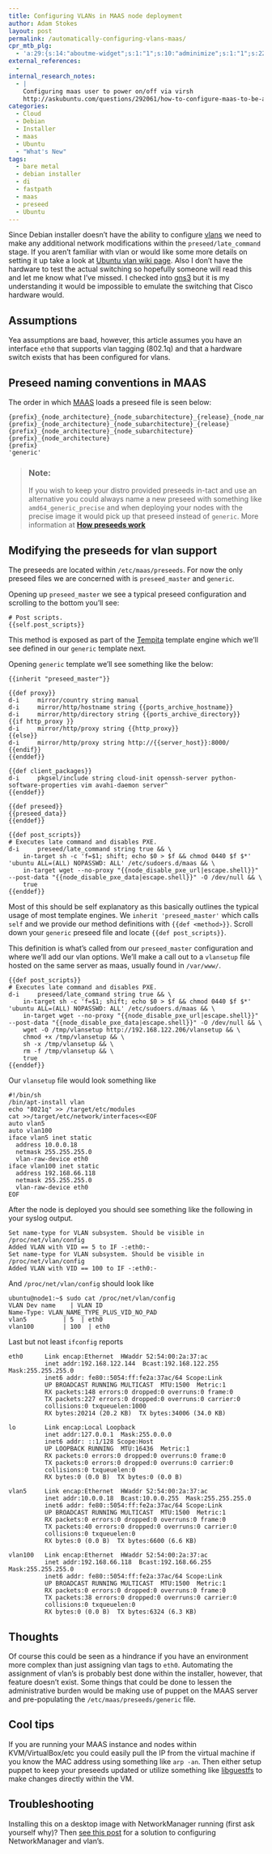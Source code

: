 ```yaml
---
title: Configuring VLANs in MAAS node deployment
author: Adam Stokes
layout: post
permalink: /automatically-configuring-vlans-maas/
cpr_mtb_plg:
  - 'a:29:{s:14:"aboutme-widget";s:1:"1";s:10:"adminimize";s:1:"1";s:22:"advanced-custom-fields";s:1:"1";s:15:"awesome-weather";s:1:"1";s:31:"creative-commons-configurator-1";s:1:"1";s:12:"easy-wp-smtp";s:1:"1";s:13:"et-shortcodes";s:1:"1";s:23:"font-awesome-more-icons";s:1:"1";s:21:"gist-github-shortcode";s:1:"1";s:17:"google-typography";s:1:"1";s:24:"google-sitemap-generator";s:1:"1";s:7:"jetpack";s:1:"1";s:15:"oa-social-login";s:1:"1";s:15:"social-stickers";s:1:"1";s:18:"tabify-edit-screen";s:1:"1";s:10:"tablepress";s:1:"1";s:15:"twitter-tracker";s:1:"1";s:21:"ultimate-metabox-tabs";s:1:"1";s:15:"white-label-cms";s:1:"1";s:16:"widgets-on-pages";s:1:"1";s:13:"font-uploader";s:1:"1";s:13:"wordpress-seo";s:1:"1";s:7:"wp-ffpc";s:1:"1";s:11:"wp-markdown";s:1:"1";s:16:"wp-atom-importer";s:1:"1";s:7:"wp-help";s:1:"1";s:10:"wp-smushit";s:1:"1";s:21:"wp-social-seo-booster";s:1:"1";s:32:"yet-another-related-posts-plugin";s:1:"1";}'
external_references:
  - 
internal_research_notes:
  - |
    Configuring maas user to power on/off via virsh
    http://askubuntu.com/questions/292061/how-to-configure-maas-to-be-able-to-boot-virtual-machines/295976#295976
categories:
  - Cloud
  - Debian
  - Installer
  - maas
  - Ubuntu
  - "What's New"
tags:
  - bare metal
  - debian installer
  - di
  - fastpath
  - maas
  - preseed
  - Ubuntu
---
```

Since Debian installer doesn&#8217;t have the ability to configure [vlans][1] we need to make any additional network modifications within the `preseed/late_command` stage. If you aren&#8217;t familiar with vlan or would like some more details on setting it up take a look at [Ubuntu vlan wiki page][2]. Also I don&#8217;t have the hardware to test the actual switching so hopefully someone will read this and let me know what I&#8217;ve missed. I checked into [gns3][3] but it is my understanding it would be impossible to emulate the switching that Cisco hardware would.

## Assumptions

Yea assumptions are baad, however, this article assumes you have an interface `eth0` that supports vlan tagging (802.1q) and that a hardware switch exists that has been configured for vlans.

## Preseed naming conventions in MAAS

The order in which [MAAS][4] loads a preseed file is seen below:

    {prefix}_{node_architecture}_{node_subarchitecture}_{release}_{node_name}
    {prefix}_{node_architecture}_{node_subarchitecture}_{release}
    {prefix}_{node_architecture}_{node_subarchitecture}
    {prefix}_{node_architecture}
    {prefix}
    'generic'
    

> ### Note:
> 
> If you wish to keep your distro provided preseeds in-tact and use an alternative you could always name a new preseed with something like `amd64_generic_precise` and when deploying your nodes with the precise image it would pick up that preseed instead of `generic`. More information at **[How preseeds work][5]**

## Modifying the preseeds for vlan support

The preseeds are located within `/etc/maas/preseeds`. For now the only preseed files we are concerned with is `preseed_master` and `generic`.

Opening up `preseed_master` we see a typical preseed configuration and scrolling to the bottom you&#8217;ll see:

    # Post scripts.
    {{self.post_scripts}}
    

This method is exposed as part of the [Tempita][6] template engine which we&#8217;ll see defined in our `generic` template next.

Opening `generic` template we&#8217;ll see something like the below:

    {{inherit "preseed_master"}}
    
    {{def proxy}}
    d-i     mirror/country string manual
    d-i     mirror/http/hostname string {{ports_archive_hostname}}
    d-i     mirror/http/directory string {{ports_archive_directory}}
    {{if http_proxy }}
    d-i     mirror/http/proxy string {{http_proxy}}
    {{else}}
    d-i     mirror/http/proxy string http://{{server_host}}:8000/
    {{endif}}
    {{enddef}}
    
    {{def client_packages}}
    d-i     pkgsel/include string cloud-init openssh-server python-software-properties vim avahi-daemon server^
    {{enddef}}
    
    {{def preseed}}
    {{preseed_data}}
    {{enddef}}
    
    {{def post_scripts}}
    # Executes late command and disables PXE.
    d-i     preseed/late_command string true && \
        in-target sh -c 'f=$1; shift; echo $0 > $f && chmod 0440 $f $*' 'ubuntu ALL=(ALL) NOPASSWD: ALL' /etc/sudoers.d/maas && \
        in-target wget --no-proxy "{{node_disable_pxe_url|escape.shell}}" --post-data "{{node_disable_pxe_data|escape.shell}}" -O /dev/null && \
        true
    {{enddef}}
    

Most of this should be self explanatory as this basically outlines the typical usage of most template engines. We `inherit 'preseed_master'` which calls `self` and we provide our method definitions with `{{def <method>}}`. Scroll down your `generic` preseed file and locate `{{def post_scripts}}`.

This definition is what&#8217;s called from our `preseed_master` configuration and where we&#8217;ll add our vlan options. We&#8217;ll make a call out to a `vlansetup` file hosted on the same server as maas, usually found in `/var/www/`.

    {{def post_scripts}}
    # Executes late command and disables PXE.
    d-i     preseed/late_command string true && \
        in-target sh -c 'f=$1; shift; echo $0 > $f && chmod 0440 $f $*' 'ubuntu ALL=(ALL) NOPASSWD: ALL' /etc/sudoers.d/maas && \
        in-target wget --no-proxy "{{node_disable_pxe_url|escape.shell}}" --post-data "{{node_disable_pxe_data|escape.shell}}" -O /dev/null && \
        wget -O /tmp/vlansetup http://192.168.122.206/vlansetup && \
        chmod +x /tmp/vlansetup && \
        sh -x /tmp/vlansetup && \
        rm -f /tmp/vlansetup && \
        true
    {{enddef}}
    

Our `vlansetup` file would look something like

    #!/bin/sh
    /bin/apt-install vlan
    echo "8021q" >> /target/etc/modules
    cat >>/target/etc/network/interfaces<<EOF
    auto vlan5
    auto vlan100
    iface vlan5 inet static
      address 10.0.0.18
      netmask 255.255.255.0
      vlan-raw-device eth0
    iface vlan100 inet static
      address 192.168.66.118
      netmask 255.255.255.0
      vlan-raw-device eth0
    EOF
    

After the node is deployed you should see something like the following in your syslog output.

    Set name-type for VLAN subsystem. Should be visible in /proc/net/vlan/config
    Added VLAN with VID == 5 to IF -:eth0:-
    Set name-type for VLAN subsystem. Should be visible in /proc/net/vlan/config
    Added VLAN with VID == 100 to IF -:eth0:-
    

And `/proc/net/vlan/config` should look like

    ubuntu@node1:~$ sudo cat /proc/net/vlan/config 
    VLAN Dev name    | VLAN ID
    Name-Type: VLAN_NAME_TYPE_PLUS_VID_NO_PAD
    vlan5          | 5  | eth0
    vlan100        | 100  | eth0
    

Last but not least `ifconfig` reports

    eth0      Link encap:Ethernet  HWaddr 52:54:00:2a:37:ac  
              inet addr:192.168.122.144  Bcast:192.168.122.255  Mask:255.255.255.0
              inet6 addr: fe80::5054:ff:fe2a:37ac/64 Scope:Link
              UP BROADCAST RUNNING MULTICAST  MTU:1500  Metric:1
              RX packets:148 errors:0 dropped:0 overruns:0 frame:0
              TX packets:227 errors:0 dropped:0 overruns:0 carrier:0
              collisions:0 txqueuelen:1000 
              RX bytes:20214 (20.2 KB)  TX bytes:34006 (34.0 KB)
    
    lo        Link encap:Local Loopback  
              inet addr:127.0.0.1  Mask:255.0.0.0
              inet6 addr: ::1/128 Scope:Host
              UP LOOPBACK RUNNING  MTU:16436  Metric:1
              RX packets:0 errors:0 dropped:0 overruns:0 frame:0
              TX packets:0 errors:0 dropped:0 overruns:0 carrier:0
              collisions:0 txqueuelen:0 
              RX bytes:0 (0.0 B)  TX bytes:0 (0.0 B)
    
    vlan5     Link encap:Ethernet  HWaddr 52:54:00:2a:37:ac  
              inet addr:10.0.0.18  Bcast:10.0.0.255  Mask:255.255.255.0
              inet6 addr: fe80::5054:ff:fe2a:37ac/64 Scope:Link
              UP BROADCAST RUNNING MULTICAST  MTU:1500  Metric:1
              RX packets:0 errors:0 dropped:0 overruns:0 frame:0
              TX packets:40 errors:0 dropped:0 overruns:0 carrier:0
              collisions:0 txqueuelen:0 
              RX bytes:0 (0.0 B)  TX bytes:6600 (6.6 KB)
    
    vlan100   Link encap:Ethernet  HWaddr 52:54:00:2a:37:ac  
              inet addr:192.168.66.118  Bcast:192.168.66.255  Mask:255.255.255.0
              inet6 addr: fe80::5054:ff:fe2a:37ac/64 Scope:Link
              UP BROADCAST RUNNING MULTICAST  MTU:1500  Metric:1
              RX packets:0 errors:0 dropped:0 overruns:0 frame:0
              TX packets:38 errors:0 dropped:0 overruns:0 carrier:0
              collisions:0 txqueuelen:0 
              RX bytes:0 (0.0 B)  TX bytes:6324 (6.3 KB)
    

## Thoughts

Of course this could be seen as a hindrance if you have an environment more complex than just assigning vlan tags to `eth0`. Automating the assignment of vlan&#8217;s is probably best done within the installer, however, that feature doesn&#8217;t exist. Some things that could be done to lessen the administrative burden would be making use of puppet on the MAAS server and pre-populating the `/etc/maas/preseeds/generic` file.

## Cool tips

If you are running your MAAS instance and nodes within KVM/VirtualBox/etc you could easily pull the IP from the virtual machine if you know the MAC address using something like `arp -an`. Then either setup puppet to keep your preseeds updated or utilize something like [libguestfs][7] to make changes directly within the VM.

## Troubleshooting

Installing this on a desktop image with NetworkManager running (first ask yourself why)? Then [see this post][8] for a solution to configuring NetworkManager and vlan&#8217;s.

 [1]: http://en.wikipedia.org/wiki/Virtual_LAN
 [2]: https://wiki.ubuntu.com/vlan
 [3]: http://www.gns3.net/
 [4]: http://maas.ubuntu.com
 [5]: http://maas.ubuntu.com/docs/development/preseeds.html
 [6]: http://pythonpaste.org/tempita/
 [7]: http://libguestfs.org/
 [8]: http://askubuntu.com/questions/199254/802-1q-vlan-interface-configuration-on-ubuntu-12-04-desktop